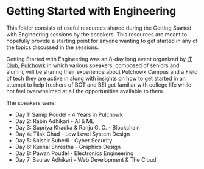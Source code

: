 # Getting Started with Engineering

This folder consists of useful resources shared during the Getting Started with Engineering sessions by the speakers. This resources are meant to hopefully provide a starting point for anyone wanting to get started in any of the topics discussed in the sessions.
	
Getting Started with Engineering was an  8-day long event organized by [IT Club, Pulchowk](https://github.com/IT-Club-Pulchowk) in which various speakers, composed of seniors and alumni, will be sharing their experience about Pulchowk Campus and a Field of tech they are active in along with insights on how to get started in an attempt to help freshers of BCT and BEI get familiar with college life while not feel overwhelmed at all the opportunities available to them.

The speakers were:

- Day 1: Samip Poudel - 4 Years in Pulchowk
- Day 2: Rabin Adhikari - AI & ML
- Day 3: Supriya Khadka & Ranju G. C. - Blockchain
- Day 4: Tilak Chad - Low Level System Design
- Day 5: Shishir Subedi - Cyber Security
- Day 6: Kushal Shrestha -  Graphics Design
- Day 8: Pawan Poudel - Electronics Engineering
- Day 7: Saurav Adhikari - Web Development & The Cloud
